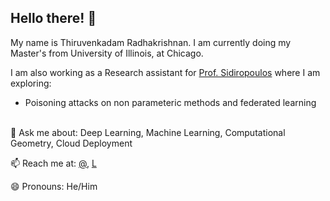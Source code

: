 

## Hello there! 👋

My name is Thiruvenkadam Radhakrishnan. I am currently doing my Master's from University of Illinois, at Chicago. 

I am also working as a Research assistant for [Prof. Sidiropoulos](https://sidiropo.people.uic.edu/) where I am exploring:
- Poisoning attacks on non parameteric methods and federated learning

 \
 💬 Ask me about:  Deep Learning, Machine Learning, Computational Geometry, Cloud Deployment
 
 📫 Reach me at: [@](mailto:srthiruvenkadam@gmail.com), [L](https://www.linkedin.com/in/srthiruvenkadam/)
 
 😄 Pronouns: He/Him	



